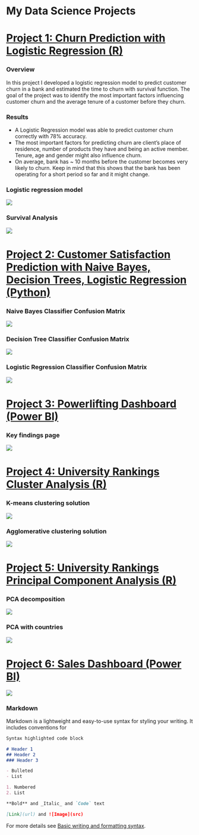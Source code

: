 # My Data Science Projects

# [Project 1: Churn Prediction with Logistic Regression (R)](https://github.com/anatolii-kolesov/ds_code/blob/main/classification_r/churn_prediction_with_logistic_regression.html)
### Overview
In this project I developed a logistic regression model to predict customer churn in a bank and estimated the time to churn with survival function.
The goal of the project was to identify the most important factors influencing customer churn and the average tenure of a customer before they churn.

### Results
- A Logistic Regression model was able to predict customer churn correctly with 78% accuracy.
- The most important factors for predicting churn are client’s place of residence, number of products they have and being an active member. Tenure, age and gender might also influence churn.
- On average, bank has ~ 10 months before the customer becomes very likely to churn. Keep in mind that this shows that the bank has been operating for a short period so far and it might change.

### Logistic regression model
![](https://github.com/anatolii-kolesov/anatolii_portfolio/blob/main/images/logistic_regression_model_output.PNG)

### Survival Analysis

![](https://github.com/anatolii-kolesov/anatolii_portfolio/blob/main/images/Survival_function_plot.PNG)

# [Project 2: Customer Satisfaction Prediction with Naive Bayes, Decision Trees, Logistic Regression (Python)](https://github.com/anatolii-kolesov/ds_code/tree/main/classification_python)


### Naive Bayes Classifier Confusion Matrix

![](https://github.com/anatolii-kolesov/anatolii_portfolio/blob/main/images/NB_cm.png)


### Decision Tree Classifier Confusion Matrix

![](https://github.com/anatolii-kolesov/anatolii_portfolio/blob/main/images/DT_cm.png)

### Logistic Regression Classifier Confusion Matrix

![](https://github.com/anatolii-kolesov/anatolii_portfolio/blob/main/images/LR_cm.png)

# [Project 3: Powerlifting Dashboard (Power BI)](https://github.com/anatolii-kolesov/ds_code/tree/main/powerlifting_dashboard)

### Key findings page

![](https://github.com/anatolii-kolesov/anatolii_portfolio/blob/main/images/powerlifting_dashboard.png)

# [Project 4: University Rankings Cluster Analysis (R)](https://github.com/anatolii-kolesov/ds_code/blob/main/cluster_analysis_r/A.Kolesov_CA.Rmd)


### K-means clustering solution

![](https://github.com/anatolii-kolesov/anatolii_portfolio/blob/main/images/k-means_clustering.png)

### Agglomerative clustering solution

![](https://github.com/anatolii-kolesov/anatolii_portfolio/blob/main/images/agglomerative_clustering.png)

# [Project 5: University Rankings Principal Component Analysis (R)](https://github.com/anatolii-kolesov/ds_code/blob/main/PCA_r/PCA.Rmd)

### PCA decomposition

![](https://github.com/anatolii-kolesov/anatolii_portfolio/blob/main/images/PCA.png)

### PCA with countries

![](https://github.com/anatolii-kolesov/anatolii_portfolio/blob/main/images/PCA_countries.png)

# [Project 6: Sales Dashboard (Power BI)](https://github.com/anatolii-kolesov/ds_code/tree/main/sales_dashboard)


![](https://github.com/anatolii-kolesov/anatolii_portfolio/blob/main/images/sales_dashboard.png)



### Markdown

Markdown is a lightweight and easy-to-use syntax for styling your writing. It includes conventions for

```markdown
Syntax highlighted code block

# Header 1
## Header 2
### Header 3

- Bulleted
- List

1. Numbered
2. List

**Bold** and _Italic_ and `Code` text

[Link](url) and ![Image](src)
```

For more details see [Basic writing and formatting syntax](https://docs.github.com/en/github/writing-on-github/getting-started-with-writing-and-formatting-on-github/basic-writing-and-formatting-syntax).

